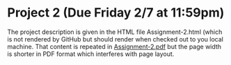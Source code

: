 Project 2 (Due Friday 2/7 at 11:59pm)
==========================================

The project description is given in the HTML file Assignment-2.html (which is not rendered by GitHub but should render when checked out to you local machine.  That content is repeated in [Assignment-2.pdf](Assignment-2.pdf) but the page width is shorter in PDF format which interferes with page layout.
